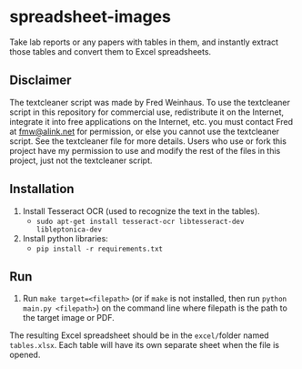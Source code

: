 # spreadsheet-images
Take lab reports or any papers with tables in them, and instantly extract those tables and convert them to Excel spreadsheets.

## Disclaimer
The textcleaner script was made by Fred Weinhaus. To use the textcleaner script in this repository for commercial use, redistribute it on the Internet, integrate it into free applications on the Internet, etc. you must contact Fred at fmw@alink.net for permission, or else you cannot use the textcleaner script. See the textcleaner file for more details. Users who use or fork this project have my permission to use and modify the rest of the files in this project, just not the textcleaner script. 

## Installation
1. Install Tesseract OCR (used to recognize the text in the tables).
    - `sudo apt-get install tesseract-ocr libtesseract-dev libleptonica-dev`
2. Install python libraries:
    - `pip install -r requirements.txt`
## Run
1. Run `make target=<filepath>` (or if `make` is not installed, then run `python main.py <filepath>`) on the command line where filepath is the path to the target image or PDF.

The resulting Excel spreadsheet should be in the `excel/`folder named `tables.xlsx`. Each table will have its own separate sheet when the file is opened.
